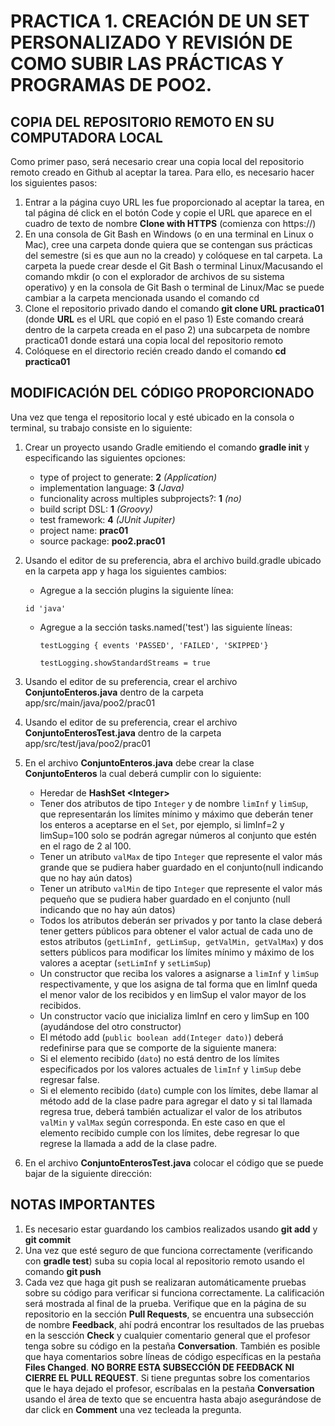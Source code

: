 # PRACTICA 1. CREACIÓN DE UN SET PERSONALIZADO Y REVISIÓN DE COMO SUBIR LAS PRÁCTICAS Y PROGRAMAS DE POO2.

## COPIA DEL REPOSITORIO REMOTO EN SU COMPUTADORA LOCAL
Como primer paso, será necesario crear una copia local del repositorio remoto creado en Github al aceptar la tarea. Para ello, es necesario hacer los siguientes pasos:
1)	Entrar a la página cuyo URL les fue proporcionado al aceptar la tarea, en tal página dé click en el botón Code y copie el URL que aparece en el cuadro de texto de nombre **Clone with HTTPS** (comienza con https://)
2)	En una consola de Git Bash en Windows (o en una terminal en Linux o Mac), cree una carpeta donde quiera que se contengan sus prácticas del semestre (si es que aun no la creado) y colóquese en tal carpeta. La carpeta la puede crear desde el Git Bash o terminal Linux/Macusando el comando mkdir (o con el explorador de archivos de su sistema operativo) y en la consola de Git Bash o terminal de Linux/Mac se puede cambiar a la carpeta mencionada usando el comando cd
3)	Clone el repositorio privado dando el comando **git clone URL practica01**
 (donde **URL** es el URL que copió en el paso 1)
 Este comando creará dentro de la carpeta creada en el paso 2) una subcarpeta de nombre practica01 donde estará una copia local del repositorio remoto
4)  Colóquese en el directorio recién creado dando el comando **cd practica01** 


## MODIFICACIÓN DEL CÓDIGO PROPORCIONADO
Una vez que tenga el repositorio local y esté ubicado en la consola o terminal, su trabajo consiste en lo siguiente:
1. Crear un proyecto usando Gradle emitiendo el comando **gradle init** y especificando las siguientes opciones:
   - type of project to generate: **2** *(Application)*
   - implementation language: **3** *(Java)* 
   - funcionality across multiples subprojects?: **1** *(no)*
   - build script DSL: **1** *(Groovy)*
   - test framework: **4** *(JUnit Jupiter)*
   - project name: **prac01**
   - source package: **poo2.prac01**
2. Usando el editor de su preferencia, abra el archivo build.gradle ubicado en la carpeta app y haga los siguientes cambios:
   - Agregue a la sección plugins la siguiente línea:

    `id 'java'` 
   - Agregue a la sección tasks.named('test') las siguiente líneas:

     `testLogging { events 'PASSED', 'FAILED', 'SKIPPED'}`
     
     `testLogging.showStandardStreams = true`

3. Usando el editor de su preferencia, crear el archivo **ConjuntoEnteros.java** dentro de la carpeta app/src/main/java/poo2/prac01

4. Usando el editor de su preferencia, crear el archivo **ConjuntoEnterosTest.java** dentro de la carpeta app/src/test/java/poo2/prac01

5. En el archivo **ConjuntoEnteros.java** debe crear la clase **ConjuntoEnteros** la cual deberá cumplir con lo siguiente:
   - Heredar de **HashSet &lt;Integer&gt;**
   - Tener dos atributos de tipo `Integer` y de nombre `limInf` y `limSup`, que representarán los límites mínimo y máximo que deberán tener los enteros a aceptarse en el `Set`, por ejemplo, si limInf=2 y limSup=100 solo se podrán agregar números al conjunto que estén en el rago de 2 al 100. 
   - Tener un atributo `valMax` de tipo `Integer` que represente el valor más grande que se pudiera haber guardado en el conjunto(null indicando que no hay aún datos)
   - Tener un atributo `valMin` de tipo `Integer` que represente el valor más pequeño que se pudiera haber guardado en el conjunto (null indicando que no hay aún datos)
   - Todos los atributos deberán ser privados y por tanto la clase deberá tener getters públicos para obtener el valor actual de cada uno de estos atributos (`getLimInf, getLimSup, getValMin, getValMax`) y dos setters públicos para modificar los límites mínimo y máximo de los valores a aceptar (`setLimInf` y `setLimSup`)
   - Un constructor que reciba los valores a asignarse a `limInf` y `limSup` respectivamente, y que los asigna de tal forma que en limInf queda el menor valor de los recibidos y en limSup el valor mayor de los recibidos.
   - Un constructor vacío que inicializa limInf en cero y limSup en 100 (ayudándose del otro constructor)
   - El método add (`public boolean add(Integer dato)`) deberá redefinirse para que se comporte de la siguiente manera:
   - Si el elemento recibido (`dato`) no está dentro de los límites especificados por los valores actuales de `limInf` y `limSup` debe regresar false. 
   - Si el elemento recibido (`dato`) cumple con los límites, debe llamar al método add de la clase padre para agregar el dato y si tal llamada regresa true, deberá también actualizar el valor de los atributos `valMin` y `valMax` según corresponda. En este caso en que el elemento recibido cumple con los límites, debe regresar lo que regrese la llamada a add de la clase padre.  

5. En el archivo **ConjuntoEnterosTest.java** colocar el código que se puede bajar de la siguiente dirección:


## NOTAS IMPORTANTES
1)	Es necesario estar guardando los cambios realizados usando **git add** y **git commit**
2)	Una vez que esté seguro de que funciona correctamente (verificando con **gradle test**) suba su copia local al repositorio remoto usando el comando **git push**
3)	Cada vez que haga git push se realizaran automáticamente pruebas sobre su código para verificar si funciona correctamente. La calificación será mostrada al final de la prueba. Verifique que en la página de su repositorio en la sección **Pull Requests**, se encuentra una subsección de nombre **Feedback**, ahí podrá encontrar los resultados de las pruebas en la sescción **Check** y cualquier comentario general que el profesor tenga sobre su código en la pestaña **Conversation**. También es posible que haya comentarios sobre líneas de código específicas en la pestaña **Files Changed**. **NO BORRE ESTA SUBSECCIÓN DE FEEDBACK NI CIERRE EL PULL REQUEST**. Si tiene preguntas sobre los comentarios que le haya dejado el profesor, escríbalas en la pestaña **Conversation** usando el área de texto que se encuentra hasta abajo asegurándose de dar click en **Comment** una vez tecleada la pregunta.
